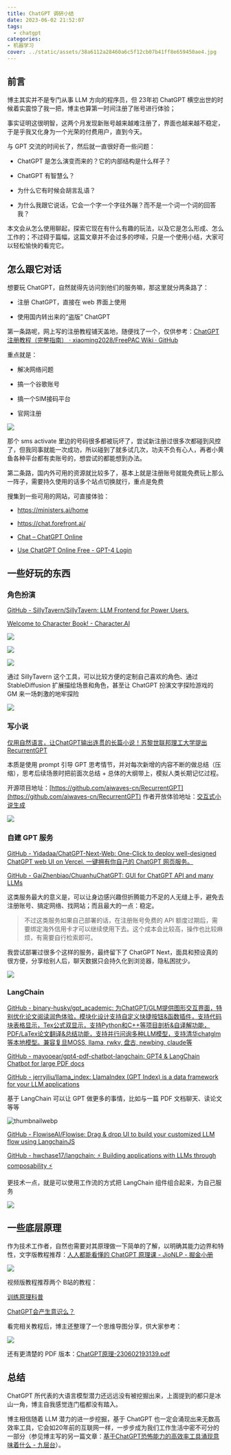 ```yaml
---
title: ChatGPT 调研小结
date: 2023-06-02 21:52:07
tags:
  - chatgpt
categories:
- 机器学习
cover: ../static/assets/38a6112a28460a6c5f12cb07b41ff8e659450ae4.jpg
---
```


## 前言

博主其实并不是专门从事 LLM 方向的程序员，但 23年初 ChatGPT 横空出世的时候着实震惊了我一把，博主也算第一时间注册了账号进行体验；

事实证明这很明智，这两个月发现新账号越来越难注册了，界面也越来越不稳定，于是乎我又化身为一个光荣的付费用户，直到今天。

与 GPT 交流的时间长了，然后就一直很好奇一些问题：

- ChatGPT 是怎么演变而来的？它的内部结构是什么样子？

- ChatGPT 有智慧么？

- 为什么它有时候会胡言乱语？ 

- 为什么我跟它说话，它会一个字一个字往外蹦？而不是一个词一个词的回答我？

本文会从怎么使用聊起，探索它现在有什么有趣的玩法，以及它是怎么形成、怎么工作的；不过碍于篇幅，这篇文章并不会过多的啰嗦，只是一个使用小结，大家可以轻松愉快的看完它。

## 怎么跟它对话

想要玩 ChatGPT，自然就得先访问到他们的服务嘛，那这里就分两条路了：

- 注册 ChatGPT，直接在 web 界面上使用

- 使用国内转出来的“盗版” ChatGPT

第一条路呢，网上写的注册教程铺天盖地，随便找了一个，仅供参考：[ChatGPT注册教程（完整指南） · xiaoming2028/FreePAC Wiki · GitHub](https://github.com/xiaoming2028/FreePAC/wiki/ChatGPT%E6%B3%A8%E5%86%8C%E6%95%99%E7%A8%8B%EF%BC%88%E5%AE%8C%E6%95%B4%E6%8C%87%E5%8D%97%EF%BC%89)

重点就是：

- 解决网络问题

- 搞一个谷歌账号

- 搞一个SIM接码平台

- 官网注册

![](../static/assets/2023-06-02-22-21-11-image.png)

那个 sms activate 里边的号码很多都被玩坏了，尝试新注册过很多次都碰到风控了，但我同事就能一次成功，所以碰到了就多试几次，功夫不负有心人，再者小黄鱼各种平台都有卖账号的，想尝试的都能想到办法。

第二条路，国内外可用的资源就比较多了，基本上就是注册账号就能免费玩上那么一阵子，需要持久使用的话多个站点切换就行，重点是免费

搜集到一些可用的网站，可直接体验：

- https://ministers.ai/home

- https://chat.forefront.ai/

- [Chat &#8211; ChatGPT Online](https://chatgptonline.ai/chat/)

- [Use ChatGPT Online Free - GPT-4 Login](https://gpt4login.com/use-chatgpt-online-free/)

## 一些好玩的东西

### 角色扮演

[GitHub - SillyTavern/SillyTavern: LLM Frontend for Power Users.](https://github.com/SillyTavern/SillyTavern)

[Welcome to Character Book! - Character.AI](https://book.character.ai/character-book/welcome-to-character-book)

![](../static/assets/2023-06-02-22-28-38-image.png)

![](../static/assets/2023-06-02-22-31-09-image.png)

![](../static/assets/2023-06-02-22-31-30-image.png)

通过 SillyTavern 这个工具，可以比较方便的定制自己喜欢的角色、通过 StableDiffusion 扩展描绘场景和角色，甚至让 ChatGPT 扮演文字探险游戏的 GM 来一场刺激的地牢探险

![](../static/assets/2023-06-02-22-32-40-img_v2_97a8c31f-3e69-42bd-8552-45a808fd520h.jpg)

### 写小说

[仅用自然语言，让ChatGPT输出连贯的长篇小说！苏黎世联邦理工大学提出RecurrentGPT](https://mp.weixin.qq.com/s/26S-y9ZhTxi3KHWL6v62Ew)

本质是使用 prompt 引导 GPT 思考情节，并对每次新增的内容不断的做总结（压缩），思考后续场景时把前面次总结 + 总体的大纲带上，模拟人类长期记忆过程。

开源项目地址：[https://github.com/aiwaves-cn/RecurrentGPT](https://github.com/aiwaves-cn/RecurrentGPT)
作者开放体验地址：[交互式小说生成](https://www.aiwaves.org/interactivefiction)

![](../static/assets/2023-06-03-11-12-34-a081c51f5c5ffaece100657672c016e.jpg)

### 自建 GPT 服务

[GitHub - Yidadaa/ChatGPT-Next-Web: One-Click to deploy well-designed ChatGPT web UI on Vercel. 一键拥有你自己的 ChatGPT 网页服务。](https://github.com/Yidadaa/ChatGPT-Next-Web)

[GitHub - GaiZhenbiao/ChuanhuChatGPT: GUI for ChatGPT API and many LLMs](https://github.com/GaiZhenbiao/ChuanhuChatGPT)

这类服务最大的意义是，可以让身边感兴趣但折腾能力不足的人无缝上手，避免去注册账号、搞定网络、找网站；而且最大的一点：稳定。

> 不过这类服务如果自己部署的话，在注册账号免费的 API 额度过期后，需要绑定海外信用卡才可以继续使用下去。这个成本会比较高，操作也比较麻烦，有需要自行检索即可。

我尝试部署过很多个这样的服务，最终留下了 ChatGPT Next，面具和预设真的很方便，分享给别人后，聊天数据只会持久化到浏览器，隐私困扰少。

![](../static/assets/2023-06-02-22-42-18-image.png)

### LangChain

[GitHub - binary-husky/gpt_academic: 为ChatGPT/GLM提供图形交互界面，特别优化论文阅读润色体验，模块化设计支持自定义快捷按钮&函数插件，支持代码块表格显示，Tex公式双显示，支持Python和C++等项目剖析&自译解功能，PDF/LaTex论文翻译&总结功能，支持并行问询多种LLM模型，支持清华chatglm等本地模型。兼容复旦MOSS, llama, rwkv, 盘古, newbing, claude等](https://github.com/binary-husky/gpt_academic)

[GitHub - mayooear/gpt4-pdf-chatbot-langchain: GPT4 & LangChain Chatbot for large PDF docs](https://github.com/mayooear/gpt4-pdf-chatbot-langchain)

[GitHub - jerryjliu/llama_index: LlamaIndex (GPT Index) is a data framework for your LLM applications](https://github.com/jerryjliu/llama_index)

基于 LangChain 可以让 GPT 做更多的事情，比如与一篇 PDF 文档聊天、读论文等等

![thumbnailwebp](https://static.flomoapp.com/file/2023-05-28/73871/2b8019867a4c451bb4e60500383a57b9.png?OSSAccessKeyId=LTAI4G9PcaGksWVKCPrE1TVL&Expires=1685889191&Signature=SfYEb7j9z69Bf3RdJmccpAWYtUI%3D)

[GitHub - FlowiseAI/Flowise: Drag & drop UI to build your customized LLM flow using LangchainJS](https://github.com/FlowiseAI/Flowise)

[GitHub - hwchase17/langchain: ⚡ Building applications with LLMs through composability ⚡](https://github.com/hwchase17/langchain/)

更技术一点，就是可以使用工作流的方式把 LangChain 组件组合起来，为自己服务

![](https://github.com/FlowiseAI/Flowise/raw/main/images/flowise.gif?raw=true)

## 一些底层原理

作为技术工作者，自然也需要对其原理做一下简单的了解，以明确其能力边界和特性，文字版教程推荐：[人人都能看懂的 ChatGPT 原理课 - JioNLP - 掘金小册](https://juejin.cn/book/7225592349563289600?suid=1679709499036206&source=android)

![](../static/assets/2023-06-02-22-44-41-img_v2_4970535a-5101-4393-b020-ac914870caah.jpg)

视频版教程推荐两个 B站的教程：

[训练原理科普](https://www.bilibili.com/video/BV1yV4y1k7Tc/?spm_id_from=333.880.my_history.page.click)

[ChatGPT会产生意识么？](https://www.bilibili.com/video/BV1em4y187CU/?spm_id_from=333.880.my_history.page.click&vd_source=d3df27ba79e25e88d0242b745a857c29)

看完相关教程后，博主还整理了一个思维导图分享，供大家参考：

![](../static/assets/f5a5a4f733061a73f9062f1de907a546c1cd5fe9.Jpeg)

还有更清楚的 PDF 版本：[ChatGPT原理-230602193139.pdf](/static/assets/ChatGPT原理-230602193139.pdf)

## 总结

ChatGPT 所代表的大语言模型潜力还远远没有被挖掘出来，上面提到的都只是冰山一角，博主自我感觉连门槛都没有踏入。

博主相信随着 LLM 潜力的进一步挖掘，基于 ChatGPT 也一定会涌现出来无数高效率工具，它会如20年前的互联网一样，一步步成为我们工作生活中密不可分的一部分（参见博主写的另一篇文章：[基于ChatGPT恐怖能力的高效率工具涌现意味着什么 - 九层台](https://blog.wj2015.com/2023/04/05/%E5%9F%BA%E4%BA%8Echatgpt%E6%81%90%E6%80%96%E8%83%BD%E5%8A%9B%E7%9A%84%E9%AB%98%E6%95%88%E7%8E%87%E5%B7%A5%E5%85%B7%E6%B6%8C%E7%8E%B0%E6%84%8F%E5%91%B3%E7%9D%80%E4%BB%80%E4%B9%88/)）。
